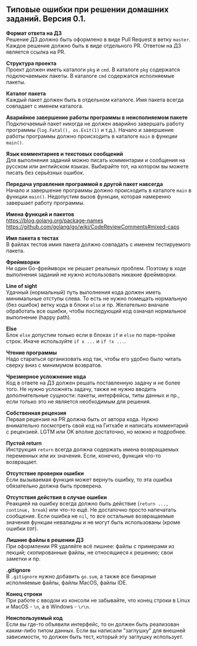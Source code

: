 ## Типовые ошибки при решении домашних заданий. Версия 0.1.

**Формат ответа на ДЗ**  
Решение ДЗ должно быть оформлено в виде Pull Request в ветку `master`. Каждое решение должно быть в виде отдельного PR. Ответом на ДЗ является ссылка на PR.

**Структура проекта**  
Проект должен иметь каталоги `pkg` и `cmd`. В каталоге `pkg` содержатся подключаемыек пакеты. В каталоге `cmd` содержатся исполняемые пакеты.

**Каталог пакета**  
Каждый пакет должен быть в отдельном каталоге. Имя пакета всегда совпадает с именем каталога.

**Аварийное завершение работы программы в неисполняемом пакете**  
Подключаемый пакет никогда не должен аварийно завершать работу программы (`log.Fatal(), os.Exit(1)` и т.д.). Начало и завершение работы программы должно происходить в каталоге `main` в функции `main()`.

**Язык комментариев и текстовых сообщений**  
Для выполнения заданий можно писать комментарии и сообщения на русском или английском языках. Выбирайте тот, на котором вы можете писать без серьёзных ошибок.

**Передача управления программой в другой пакет навсегда**  
Начало и завершение программы должно происходить в каталоге `main` в функции `main()`. Недопустим вызов функции, которая намеренно завершает работу программы.

**Имена функций и пакетов**  
https://blog.golang.org/package-names
https://github.com/golang/go/wiki/CodeReviewComments#mixed-caps

**Имя пакета в тестах**  
В файлах тестов имия пакета должно совпадать с именем тестируемого пакета.

**Фреймворки**  
Ни один Go-фреймворк не решает реальных проблем. Поэтому в ходе выполнения заданий не нужно использовать никакие фреймворки.

**Line of sight**  
Удачный (нормальный) путь выполнения кода должен иметь минимальные отступы слева. То есть не нужно помещать нормальную (без ошибок) ветку кода в блоки `else` и пр.
Желательно вначале обработать все ошибки, чтобы последующий код означал нормальное выполнение (happy path).

**Else**  
Блок `else` допустим только если в блоках `if` и `else` по паре-тройке строк. Иначе используйте `if x ...` и `if !x ...`.

**Чтение программы**  
Надо стараться организовать код так, чтобы его удобно было читать сверху вниз с минимумом возвратов.

**Чрезмерное усложнение кода**  
Код в ответе на ДЗ должен решать поставленную задачу и не более того. Не нужно усложнять задачу, также не нужно вводить дополнительные сущности: пакеты, интерфейсы, типы данных и пр., если только это не является необходимым для решения.

**Собственная рецензия**  
Первая рецензия на PR должна быть от автора кода. Нужно внимательно посмотреть свой код на Гитхабе и написать комментарий с рецензией. LGTM или OK вполне достаточно, но можно и подробнее.

**Пустой return**  
Инструкция `return` всегда должна содержать имена возвращаемых переменных или их значения. Если, конечно, функция что-то возвращает.

**Отсутствие проверки ошибки**  
Если вызываемая функция может вернуть ошибку, то эта ошибка обязательно должна быть проверена.

**Отсутствия действия в случае ошибки**  
Реакцией на ошибку всегда должно быть действие (`return ..., continue, break`) или что-то ещё. Не достаточно просто напечатать сообщение.
Если ошибка не `nil`, то все остальные возвращаемые значения функции невалидны и не могут быть использованы (кроме ошибки `EOF`).

**Лишние файлы в решении ДЗ**  
При оформлении PR удаляйте всё лишнее: файлы с примерами из лекций; скопированные файлы, не относящиеся к решению; свои заметки и пр.

**.gitignore**  
В `.gitignore` нужно добавить `go.sum`, а также все бинарные исполняемые файлы, файлы MacOS, файлы IDE.

**Конец строки**  
При работе с вводом из консоли не забывайте, что конец строки в Linux и MacOS - `\n`, а в Windows - `\r\n`.

**Неиспользуемый код**  
Если вы где-то объявили интерфейс, то он должен быть реализован каким-либо типом данных. Если вы написали "заглушку" для внешней зависимости, то должен быть тест, который эту заглушку использует.